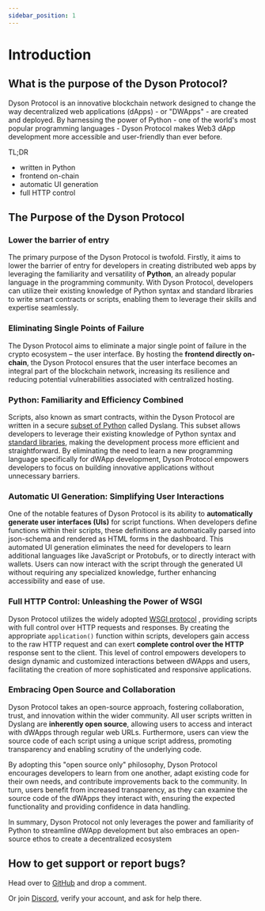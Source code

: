 ```yaml
---
sidebar_position: 1
---
```


# Introduction


## What is the purpose of the Dyson Protocol?

Dyson Protocol is an innovative blockchain network designed to change the way decentralized web applications (dApps) - or "DWApps" - are created and deployed. By harnessing the power of Python - one of the world's most popular programming languages - Dyson Protocol makes Web3 dApp development more accessible and user-friendly than ever before.

TL;DR
- written in Python
- frontend on-chain
- automatic UI generation
- full HTTP control

## The Purpose of the Dyson Protocol

### Lower the barrier of entry 
The primary purpose of the Dyson Protocol is twofold. Firstly, it aims to lower the barrier of entry for developers in creating distributed web apps by leveraging the familiarity and versatility of **Python**, an already popular language in the programming community. With Dyson Protocol, developers can utilize their existing knowledge of Python syntax and standard libraries to write smart contracts or scripts, enabling them to leverage their skills and expertise seamlessly.

### Eliminating Single Points of Failure
The Dyson Protocol aims to eliminate a major single point of failure in the crypto ecosystem – the user interface. By hosting the **frontend directly on-chain**, the Dyson Protocol ensures that the user interface becomes an integral part of the blockchain network, increasing its resilience and reducing potential vulnerabilities associated with centralized hosting.

### Python: Familiarity and Efficiency Combined
Scripts, also known as smart contracts, within the Dyson Protocol are written in a secure <a href="/supported-python-syntax">subset of Python</a> called Dyslang. This subset allows developers to leverage their existing knowledge of Python syntax and <a href="available-python-functions">standard libraries</a>, making the development process more efficient and straightforward. By eliminating the need to learn a new programming language specifically for dWApp development, Dyson Protocol empowers developers to focus on building innovative applications without unnecessary barriers.

### Automatic UI Generation: Simplifying User Interactions
One of the notable features of Dyson Protocol is its ability to **automatically generate user interfaces (UIs)** for script functions. When developers define functions within their scripts, these definitions are automatically parsed into json-schema and rendered as HTML forms in the dashboard. This automated UI generation eliminates the need for developers to learn additional languages like JavaScript or Protobufs, or to directly interact with wallets. Users can now interact with the script through the generated UI without requiring any specialized knowledge, further enhancing accessibility and ease of use.

### Full HTTP Control: Unleashing the Power of WSGI
Dyson Protocol utilizes the widely adopted <a href="https://wsgi.readthedocs.io/en/latest/learn.html">WSGI protocol</a> , providing scripts with full control over HTTP requests and responses. By creating the appropriate `application()` function within scripts, developers gain access to the raw HTTP request and can exert **complete control over the HTTP** response sent to the client. This level of control empowers developers to design dynamic and customized interactions between dWApps and users, facilitating the creation of more sophisticated and responsive applications.

### Embracing Open Source and Collaboration
Dyson Protocol takes an open-source approach, fostering collaboration, trust, and innovation within the wider community. All user scripts written in Dyslang are **inherently open source**, allowing users to access and interact with dWApps through regular web URLs. Furthermore, users can view the source code of each script using a unique script address, promoting transparency and enabling scrutiny of the underlying code.

By adopting this "open source only" philosophy, Dyson Protocol encourages developers to learn from one another, adapt existing code for their own needs, and contribute improvements back to the community. In turn, users benefit from increased transparency, as they can examine the source code of the dWApps they interact with, ensuring the expected functionality and providing confidence in data handling.

In summary, Dyson Protocol not only leverages the power and familiarity of Python to streamline dWApp development but also embraces an open-source ethos to create a decentralized ecosystem


## How to get support or report bugs?

Head over to [GitHub](https://github.com/orgs/dysonprotocol/discussions) and drop a comment.

Or join [Discord](https://discord.gg/FZfKmSJCyP), verify your account, and ask for help there.
